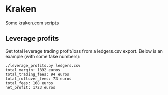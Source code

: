 # Kraken
Some kraken.com scripts

## Leverage profits
Get total leverage trading profit/loss from a ledgers.csv export.
Below is an example (with some fake numbers):
```
./leverage_profits.py ledgers.csv 
total_margin: 1892 euros
total_trading_fees: 94 euros
total_rollover_fees: 73 euros
total_fees: 168 euros
net_profit: 1723 euros
```
